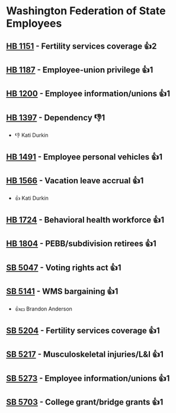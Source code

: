 # Washington Federation of State Employees

## [HB 1151](/bill/2023-24/hb/1151/) - Fertility services coverage 👍2  

## [HB 1187](/bill/2023-24/hb/1187/) - Employee-union privilege 👍1  

## [HB 1200](/bill/2023-24/hb/1200/) - Employee information/unions 👍1  

## [HB 1397](/bill/2023-24/hb/1397/) - Dependency  👎1 
* 👎 Kati Durkin

## [HB 1491](/bill/2023-24/hb/1491/) - Employee personal vehicles 👍1  

## [HB 1566](/bill/2023-24/hb/1566/) - Vacation leave accrual 👍1  
* 👍 Kati Durkin

## [HB 1724](/bill/2023-24/hb/1724/) - Behavioral health workforce 👍1  

## [HB 1804](/bill/2023-24/hb/1804/) - PEBB/subdivision retirees 👍1  

## [SB 5047](/bill/2023-24/sb/5047/) - Voting rights act 👍1  

## [SB 5141](/bill/2023-24/sb/5141/) - WMS bargaining 👍1  
* 👍💵 Brandon Anderson

## [SB 5204](/bill/2023-24/sb/5204/) - Fertility services coverage 👍1  

## [SB 5217](/bill/2023-24/sb/5217/) - Musculoskeletal injuries/L&I 👍1  

## [SB 5273](/bill/2023-24/sb/5273/) - Employee information/unions 👍1  

## [SB 5703](/bill/2023-24/sb/5703/) - College grant/bridge grants 👍1  